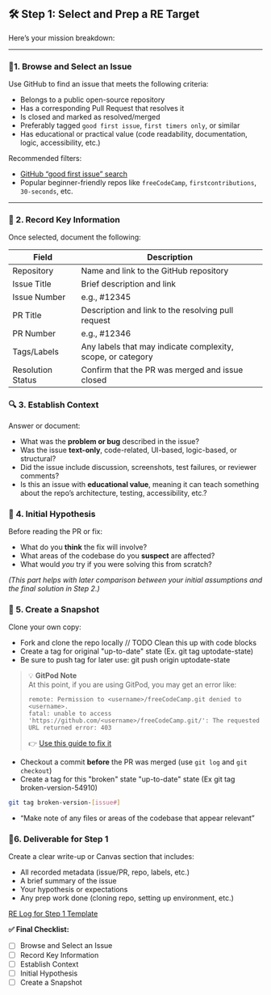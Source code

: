 ## 🛠 Step 1: Select and Prep a RE Target

Here’s your mission breakdown:

---

### 🧩1. **Browse and Select an Issue**

Use GitHub to find an issue that meets the following criteria:

- Belongs to a public open-source repository
- Has a corresponding Pull Request that resolves it
- Is closed and marked as resolved/merged
- Preferably tagged `good first issue`, `first timers only`, or similar
- Has educational or practical value (code readability, documentation, logic, accessibility, etc.)

Recommended filters:

- [GitHub “good first issue” search](https://github.com/search?q=label%3A%22good+first+issue%22+state%3Aopen+archived%3Afalse&type=issues)
- Popular beginner-friendly repos like `freeCodeCamp`, `firstcontributions`, `30-seconds`, etc.

---

### 📝 2. Record Key Information

Once selected, document the following:

| Field | Description |
| --- | --- |
| Repository | Name and link to the GitHub repository |
| Issue Title | Brief description and link |
| Issue Number | e.g., #12345 |
| PR Title | Description and link to the resolving pull request |
| PR Number | e.g., #12346 |
| Tags/Labels | Any labels that may indicate complexity, scope, or category |
| Resolution Status | Confirm that the PR was merged and issue closed |

### 🔍 3. **Establish Context**

Answer or document:

- What was the **problem or bug** described in the issue?
- Was the issue **text-only**, code-related, UI-based, logic-based, or structural?
- Did the issue include discussion, screenshots, test failures, or reviewer comments?
- Is this an issue with **educational value**, meaning it can teach something about the repo’s architecture, testing, accessibility, etc.?

### 🧠 4. **Initial Hypothesis**

Before reading the PR or fix:

- What do you **think** the fix will involve?
- What areas of the codebase do you **suspect** are affected?
- What would *you* try if you were solving this from scratch?

*(This part helps with later comparison between your initial assumptions and the final solution in Step 2.)*

### 📸 5. **Create a Snapshot**

Clone your own copy:

- Fork and clone the repo locally
// TODO Clean this up with code blocks
- Create a tag for original "up-to-date" state (Ex. git tag uptodate-state)
- Be sure to push tag for later use: git push origin uptodate-state

> 💡 **GitPod Note**  
> At this point, if you are using GitPod, you may get an error like:  
> ```
> remote: Permission to <username>/freeCodeCamp.git denied to <username>.
> fatal: unable to access 'https://github.com/<username>/freeCodeCamp.git/': The requested URL returned error: 403
> ```
> 👉 [Use this guide to fix it](./docs/gitpod-authentication-help.md)

- Checkout a commit **before** the PR was merged (use `git log` and `git checkout`)
- Create a tag for this "broken" state "up-to-date" state (Ex git tag broken-version-54910)

```bash
git tag broken-version-[issue#]
```

- “Make note of any files or areas of the codebase that appear relevant”

### 📝6. Deliverable for Step 1

Create a clear write-up or Canvas section that includes:

- All recorded metadata (issue/PR, repo, labels, etc.)
- A brief summary of the issue
- Your hypothesis or expectations
- Any prep work done (cloning repo, setting up environment, etc.)

[RE Log for Step 1 Template](re-log-for-step-1-template.md)

**✅ Final Checklist:**

- [ ]  Browse and Select an Issue
- [ ]  Record Key Information
- [ ]  Establish Context
- [ ]  Initial Hypothesis
- [ ]  Create a Snapshot